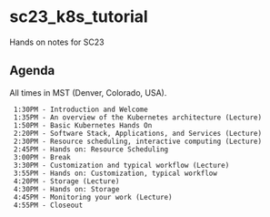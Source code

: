 # sc23_k8s_tutorial
Hands on notes for SC23

## Agenda

All times in MST (Denver, Colorado, USA).

```
 1:30PM - Introduction and Welcome
 1:35PM - An overview of the Kubernetes architecture (Lecture)
 1:50PM - Basic Kubernetes Hands On
 2:20PM - Software Stack, Applications, and Services (Lecture)
 2:30PM - Resource scheduling, interactive computing (Lecture)
 2:45PM - Hands on: Resource Scheduling
 3:00PM - Break
 3:30PM - Customization and typical workflow (Lecture)
 3:55PM - Hands on: Customization, typical workflow
 4:20PM - Storage (Lecture)
 4:30PM - Hands on: Storage 
 4:45PM - Monitoring your work (Lecture)
 4:55PM - Closeout
```
